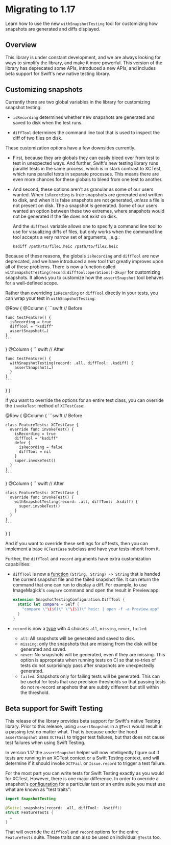# Migrating to 1.17

Learn how to use the new `withSnapshotTesting` tool for customizing how snapshots are generated and
diffs displayed.

## Overview

This library is under constant development, and we are always looking for ways to simplify the 
library, and make it more powerful. This version of the library has deprecated some APIs,
introduced a new APIs, and includes beta support for Swift's new native testing library.  

## Customizing snapshots

Currently there are two global variables in the library for customizing snapshot testing:

  * ``isRecording`` determines whether new snapshots are generated and saved to disk when the test
    runs.

  * ``diffTool`` determines the command line tool that is used to inspect the diff of two files on
    disk.

These customization options have a few downsides currently. 

  * First, because they are globals they can easily bleed over from test to test in unexpected ways.
    And further, Swift's new testing library runs parallel tests in the same process, which is in
    stark contrast to XCTest, which runs parallel tests in separate processes. This means there are
    even more chances for these globals to bleed from one test to another.

  * And second, these options aren't as granular as some of our users wanted. When ``isRecording``
    is true snapshots are generated and written to disk, and when it is false snapshots are not 
    generated, _unless_ a file is not present on disk. The a snapshot _is_ generated. Some of our
    users wanted an option between these two extremes, where snapshots would not be generated if the
    file does not exist on disk.

    And the ``diffTool`` variable allows one to specify a command line tool to use for visualizing
    diffs of files, but only works when the command line tool accepts a very narrow set of 
    arguments,  _e.g.:

    ```sh
    ksdiff /path/to/file1.heic /path/to/file2.heic
    ```

Because of these reasons, the globals ``isRecording`` and ``diffTool`` are now deprecated, and we
have introduced a new tool that greatly improves upon all of these problems. There is now a function
called ``withSnapshotTesting(record:diffTool:operation:)-2kuyr`` for customizing snapshots. It 
allows you to customize how the `assertSnapshot` tool behaves for a well-defined scope.

Rather than overriding `isRecording` or `diffTool` directly in your tests, you can wrap your test in
`withSnapshotTesting`:

@Row {
  @Column {
    ```swift
    // Before

    func testFeature() {
      isRecording = true 
      diffTool = "ksdiff"
      assertSnapshot(…)
    }
    ```
  }
  @Column {
    ```swift
    // After

    func testFeature() {
      withSnapshotTesting(record: .all, diffTool: .ksdiff) {
        assertSnapshot(…)
      }
    }
    ```
  }
}

If you want to override the options for an entire test class, you can override the `invokeTest`
method of `XCTestCase`:

@Row {
  @Column {
    ```swift
    // Before

    class FeatureTests: XCTestCase {
      override func invokeTest() {
        isRecording = true 
        diffTool = "ksdiff"
        defer { 
          isRecording = false
          diffTool = nil
        }
        super.invokeTest()
      }
    }
    ```
  }
  @Column {
    ```swift
    // After

    class FeatureTests: XCTestCase {
      override func invokeTest() {
        withSnapshotTesting(record: .all, diffTool: .ksdiff) {
          super.invokeTest()
        }
      }
    }
    ```
  }
}

And if you want to override these settings for _all_ tests, then you can implement a base
`XCTestCase` subclass and have your tests inherit from it.

Further, the `diffTool` and `record` arguments have extra customization capabilities:

  * `diffTool` is now a [function](<doc:SnapshotTestingConfiguration/DiffTool-swift.struct>) 
    `(String, String) -> String` that is handed the current snapshot file and the failed snapshot
    file. It can return the command that one can run to display a diff. For example, to use
    ImageMagick's `compare` command and open the result in Preview.app:

    ```swift
    extension SnapshotTestingConfiguration.DiffTool {
      static let compare = Self {
        "compare \"\($0)\" \"\($1)\" heic: | open -f -a Preview.app"
      }
    }
    ```

  * `record` is now a [type](<doc:SnapshotTestingConfiguration/Record-swift.struct>) with 4
    choices: `all`, `missing`, `never`, `failed`:
    * `all`: All snapshots will be generated and saved to disk. 
    * `missing`: only the snapshots that are missing from the disk will be generated
    and saved. 
    * `never`: No snapshots will be generated, even if they are missing. This option is appropriate
    when running tests on CI so that re-tries of tests do not surprisingly pass after snapshots are
    unexpectedly generated.
    * `failed`: Snapshots only for failing tests will be generated. This can be useful for tests
    that use precision thresholds so that passing tests do not re-record snapshots that are 
    subtly different but still within the threshold.

## Beta support for Swift Testing

This release of the library provides beta support for Swift's native Testing library. Prior to this
release, using `assertSnapshot` in a `@Test` would result in a passing test no matter what. That is
because under the hood `assertSnapshot` uses `XCTFail` to trigger test failures, but that does not
cause test failures when using Swift Testing.

In version 1.17 the `assertSnapshot` helper will now intelligently figure out if tests are running
in an XCTest context or a Swift Testing context, and will determine if it should invoke `XCTFail` or
`Issue.record` to trigger a test failure.

For the most part you can write tests for Swift Testing exactly as you would for XCTest. However,
there is one major difference. In order to override a snapshot's 
[configuration](<doc:SnapshotTestingConfiguration>) for a particular test or an entire suite you
must use what are known as "test traits":

```swift
import SnapshotTesting

@Suite(.snapshots(record: .all, diffTool: .ksdiff))
struct FeatureTests {
  …
}
```

That will override the `diffTool` and `record` options for the entire `FeatureTests` suite.
These traits can also be used on individual `@Test`s too.
